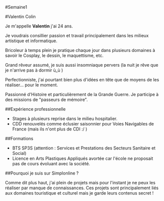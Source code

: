 #Semaine1

#Valentin Colin

Je m'appelle **Valentin** j'ai 24 ans.

Je voudrais consillier passion et travail principalement dans les milieux artistique et informatique.

Bricoleur à temps plein je pratique chaque jour dans plusieurs domaines à savoir le Cosplay, le dessin, le maquettisme, etc.

Grand rêveur assumé, je suis aussi insomniaque pervers (la nuit je rêve que je n'arrive pas à dormir ù_ù )

Perfectionniste, j'ai pourtant bien plus d'idées en tête que de moyens de les réaliser... pour le moment.

Passionné d'Histoire et particulièrement de la Grande Guerre. Je participe à des missions de "passeurs de mémoire".


##Expérience professionnelle

* Stages à plusieurs reprise dans le milieu hospitalier.
* CDD renouvelés comme éclusier saisonnier pour Voies Navigables de France (mais ils n'ont plus de CDI :/ )

##Formations

* BTS SP3S (attention : Services et Prestations des Secteurs Sanitaire et Social)
* Licence en Arts Plastiques Appliqués avortée car l'école ne proposait pas de cours évoluant avec la société.

##Pourquoi je suis sur Simplonline ?

Comme dit plus haut, j'ai plein de projets mais pour l'instant je ne peux les réaliser par manque de connaissances.
Ces projets sont principalement liés aux domaines touristique et culturel mais je garde leurs contenus secret !
